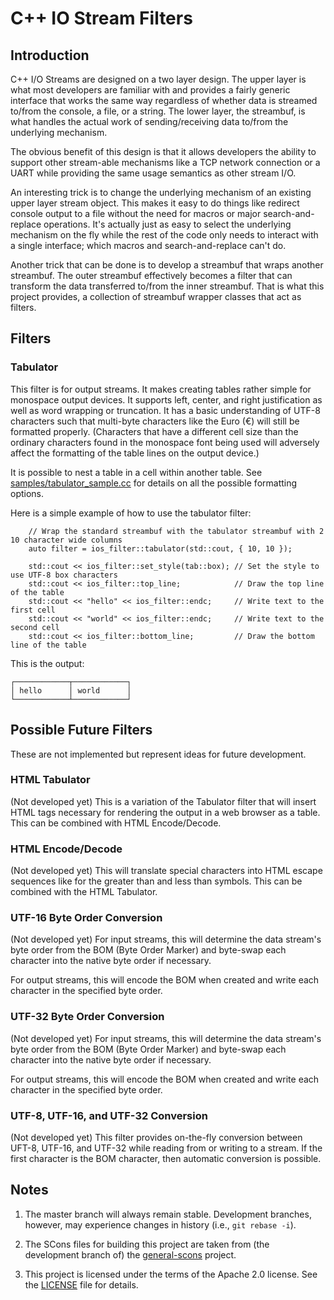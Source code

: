 # C++ IO Stream Filters

## Introduction

C++ I/O Streams are designed on a two layer design.  The upper layer is what
most developers are familiar with and provides a fairly generic interface that
works the same way regardless of whether data is streamed to/from the console, a
file, or a string.  The lower layer, the streambuf, is what handles the actual
work of sending/receiving data to/from the underlying mechanism.

The obvious benefit of this design is that it allows developers the ability to
support other stream-able mechanisms like a TCP network connection or a UART
while providing the same usage semantics as other stream I/O.

An interesting trick is to change the underlying mechanism of an existing upper layer
stream object.  This makes it easy to do things like redirect console output to
a file without the need for macros or major search-and-replace operations.  It's
actually just as easy to select the underlying mechanism on the fly while the
rest of the code only needs to interact with a single interface; which macros
and search-and-replace can't do.

Another trick that can be done is to develop a streambuf that wraps another
streambuf.  The outer streambuf effectively becomes a filter that can transform
the data transferred to/from the inner streambuf.  That is what this project
provides, a collection of streambuf wrapper classes that act as filters.

## Filters

### Tabulator

This filter is for output streams.  It makes creating tables rather simple for
monospace output devices.  It supports left, center, and right justification as
well as word wrapping or truncation.  It has a basic understanding of UTF-8
characters such that multi-byte characters like the Euro (€) will still be
formatted properly.  (Characters that have a different cell size than the
ordinary characters found in the monospace font being used will adversely
affect the formatting of the table lines on the output device.)

It is possible to nest a table in a cell within another table.  See
[samples/tabulator_sample.cc](samples/tabulator_sample.cc) for details on all
the possible formatting options.

Here is a simple example of how to use the tabulator filter:
```
    // Wrap the standard streambuf with the tabulator streambuf with 2 10 character wide columns
    auto filter = ios_filter::tabulator(std::cout, { 10, 10 });

    std::cout << ios_filter::set_style(tab::box); // Set the style to use UTF-8 box characters
    std::cout << ios_filter::top_line;            // Draw the top line of the table
    std::cout << "hello" << ios_filter::endc;     // Write text to the first cell
    std::cout << "world" << ios_filter::endc;     // Write text to the second cell
    std::cout << ios_filter::bottom_line;         // Draw the bottom line of the table
```
This is the output:
```
┌────────────┬────────────┐
│ hello      │ world      │
└────────────┴────────────┘
```

## Possible Future Filters

These are not implemented but represent ideas for future development.

### HTML Tabulator

(Not developed yet)
This is a variation of the Tabulator filter that will insert HTML tags necessary
for rendering the output in a web browser as a table.  This can be combined with
HTML Encode/Decode.

### HTML Encode/Decode

(Not developed yet)
This will translate special characters into HTML escape sequences like for the
greater than and less than symbols.  This can be combined with the HTML Tabulator.


### UTF-16 Byte Order Conversion

(Not developed yet)
For input streams, this will determine the data stream's
byte order from the BOM (Byte Order Marker) and byte-swap each character into
the native byte order if necessary.

For output streams, this will encode the BOM when created and write each
character in the specified byte order.

### UTF-32 Byte Order Conversion

(Not developed yet)
For input streams, this will determine the data stream's
byte order from the BOM (Byte Order Marker) and byte-swap each character into
the native byte order if necessary.

For output streams, this will encode the BOM when created and write each
character in the specified byte order.

### UTF-8, UTF-16, and UTF-32 Conversion

(Not developed yet)
This filter provides on-the-fly conversion between UFT-8, UTF-16, and UTF-32
while reading from or writing to a stream.  If the first character is the BOM
character, then automatic conversion is possible.

## Notes

1. The master branch will always remain stable.  Development branches, however,
   may experience changes in history (i.e., `git rebase -i`).

2. The SCons files for building this project are taken from (the development
   branch of) the
   [general-scons](https://github.com/SteveKinneberg/general-scons) project.

3. This project is licensed under the terms of the Apache 2.0 license.  See the
   [LICENSE](LICENSE) file for details.
